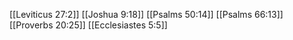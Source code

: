 [[Leviticus 27:2]]
[[Joshua 9:18]]
[[Psalms 50:14]]
[[Psalms 66:13]]
[[Proverbs 20:25]]
[[Ecclesiastes 5:5]]
